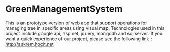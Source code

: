 # GreenManagementSystem
This is an prototype version of web app that support operations for managing tree in specific areas using visual map.
Technologies used in this project include google api, asp.net, jquery, mongodb and sql server.
If you want a quick experience of our project, please see the following link :
http://askrem.hoclt.net
